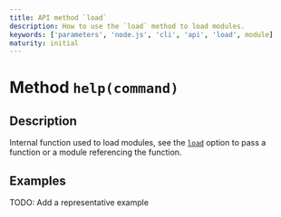 ```yaml
---
title: API method `load`
description: How to use the `load` method to load modules.
keywords: ['parameters', 'node.js', 'cli', 'api', 'load', module]
maturity: initial
---
```


# Method `help(command)`

## Description

Internal function used to load modules, see the [`load`](/config/load/) option to pass a function or a module referencing the function.

## Examples

TODO: Add a representative example
